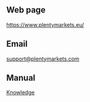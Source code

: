 ## Web page
 
https://www.plentymarkets.eu/
 
## Email
 
support@plentymarkets.com

## Manual

<a href="https://knowledge.plentymarkets.com/en/omni-channel/multi-channel/ricardo-ch" target="_blank">Knowledge</a>